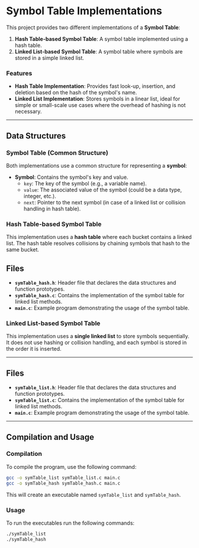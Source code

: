 # Symbol Table Implementations

This project provides two different implementations of a **Symbol Table**:

1. **Hash Table-based Symbol Table**: A symbol table implemented using a hash table.
2. **Linked List-based Symbol Table**: A symbol table where symbols are stored in a simple linked list.

### Features

- **Hash Table Implementation**: Provides fast look-up, insertion, and deletion based on the hash of the symbol's name.
- **Linked List Implementation**: Stores symbols in a linear list, ideal for simple or small-scale use cases where the overhead of hashing is not necessary.

---

## Data Structures

### Symbol Table (Common Structure)

Both implementations use a common structure for representing a **symbol**:

- **Symbol**: Contains the symbol's key and value.
  - `key`: The key of the symbol (e.g., a variable name).
  - `value`: The associated value of the symbol (could be a data type, integer, etc.).
  - `next`: Pointer to the next symbol (in case of a linked list or collision handling in hash table).

### Hash Table-based Symbol Table

This implementation uses a **hash table** where each bucket contains a linked list. The hash table resolves collisions by chaining symbols that hash to the same bucket.

## Files

- **`symTable_hash.h`**: Header file that declares the data structures and function prototypes.
- **`symTable_hash.c`**: Contains the implementation of the symbol table for linked list methods.
- **`main.c`**: Example program demonstrating the usage of the symbol table.


### Linked List-based Symbol Table

This implementation uses a **single linked list** to store symbols sequentially. It does not use hashing or collision handling, and each symbol is stored in the order it is inserted.

---

## Files

- **`symTable_list.h`**: Header file that declares the data structures and function prototypes.
- **`symTable_list.c`**: Contains the implementation of the symbol table for linked list methods.
- **`main.c`**: Example program demonstrating the usage of the symbol table.

---

## Compilation and Usage

### Compilation

To compile the program, use the following command:

```bash
gcc -o symTable_list symTable_list.c main.c
gcc -o symTable_hash symTable_hash.c main.c
```

This will create an executable named `symTable_list` and `symTable_hash`.

### Usage
To run the executables run the following commands:
```bash
./symTable_list
./symTable_hash
```

